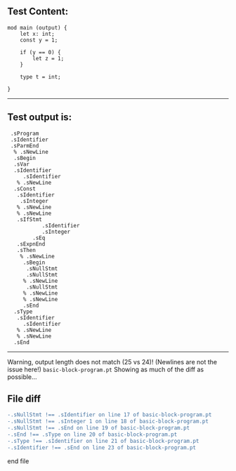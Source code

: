 
Test Content: 
-------------------------
```
mod main (output) {
    let x: int;
    const y = 1;

    if (y == 0) {
        let z = 1;
    }

    type t = int;

}
```
------------------------
Test output is: 
-------------------------
```
 .sProgram
 .sIdentifier
 .sParmEnd
  % .sNewLine
  .sBegin
  .sVar
  .sIdentifier
     .sIdentifier
   % .sNewLine
  .sConst
   .sIdentifier
    .sInteger
   % .sNewLine
   % .sNewLine
   .sIfStmt
           .sIdentifier
           .sInteger
        .sEq
   .sExpnEnd
   .sThen
    % .sNewLine
     .sBegin
      .sNullStmt
      .sNullStmt
     % .sNewLine
      .sNullStmt
     % .sNewLine
     % .sNewLine
     .sEnd
  .sType
   .sIdentifier
     .sIdentifier
   % .sNewLine
   % .sNewLine
  .sEnd

```
------------------------
Warning, output length does not match (25 vs 24)!  (Newlines are not the issue here!) `basic-block-program.pt`
Showing as much of the diff as possible...

File diff
-------------------------
```diff
-.sNullStmt !== .sIdentifier on line 17 of basic-block-program.pt
-.sNullStmt !== .sInteger 1 on line 18 of basic-block-program.pt
-.sNullStmt !== .sEnd on line 19 of basic-block-program.pt
-.sEnd !== .sType on line 20 of basic-block-program.pt
-.sType !== .sIdentifier on line 21 of basic-block-program.pt
-.sIdentifier !== .sEnd on line 23 of basic-block-program.pt

```
end file
